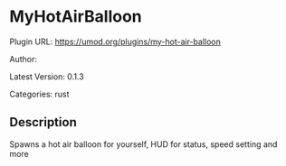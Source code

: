 # MyHotAirBalloon

Plugin URL: https://umod.org/plugins/my-hot-air-balloon

Author: 

Latest Version: 0.1.3

Categories: rust

## Description

Spawns a hot air balloon for yourself, HUD for status, speed setting and more
